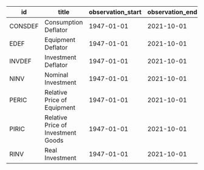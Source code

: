 | id      | title                              | observation_start   | observation_end   |
|---------|------------------------------------|---------------------|-------------------|
| CONSDEF | Consumption Deflator               | 1947-01-01          | 2021-10-01        |
| EDEF    | Equipment Deflator                 | 1947-01-01          | 2021-10-01        |
| INVDEF  | Investment Deflator                | 1947-01-01          | 2021-10-01        |
| NINV    | Nominal Investment                 | 1947-01-01          | 2021-10-01        |
| PERIC   | Relative Price of Equipment        | 1947-01-01          | 2021-10-01        |
| PIRIC   | Relative Price of Investment Goods | 1947-01-01          | 2021-10-01        |
| RINV    | Real Investment                    | 1947-01-01          | 2021-10-01        |
